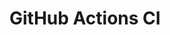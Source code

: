 # GitHub Actions CI



























































































































































































































































































































































































































































































































































































































































































































































































































































